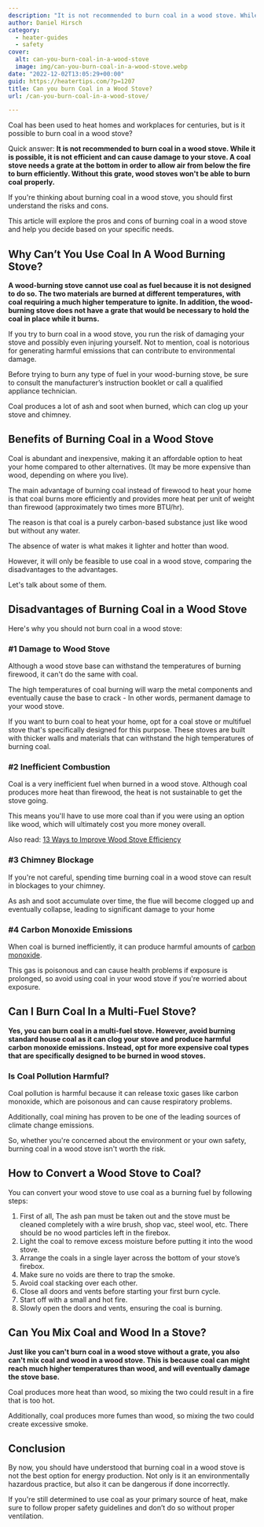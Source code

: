 ```yaml
---
description: "It is not recommended to burn coal in a wood stove. While it is possible, it is not efficient and can cause damage to your stove."
author: Daniel Hirsch
category:
  - heater-guides
  - safety
cover:
  alt: can-you-burn-coal-in-a-wood-stove
  image: img/can-you-burn-coal-in-a-wood-stove.webp
date: "2022-12-02T13:05:29+00:00"
guid: https://heatertips.com/?p=1207
title: Can you burn Coal in a Wood Stove?
url: /can-you-burn-coal-in-a-wood-stove/

---
```

Coal has been used to heat homes and workplaces for centuries, but is it possible to burn coal in a wood stove?

Quick answer: **It is not recommended to burn coal in a wood stove. While it is possible, it is not efficient and can cause damage to your stove. A coal stove needs a grate at the bottom in order to allow air from below the fire to burn efficiently. Without this grate, wood stoves won't be able to burn coal properly.**

If you're thinking about burning coal in a wood stove, you should first understand the risks and cons.

This article will explore the pros and cons of burning coal in a wood stove and help you decide based on your specific needs.

## Why Can’t You Use Coal In A Wood Burning Stove?

**A wood-burning stove cannot use coal as fuel because it is not designed to do so. The two materials are burned at different temperatures, with coal requiring a much higher temperature to ignite. In addition, the wood-burning stove does not have a grate that would be necessary to hold the coal in place while it burns.**

If you try to burn coal in a wood stove, you run the risk of damaging your stove and possibly even injuring yourself. Not to mention, coal is notorious for generating harmful emissions that can contribute to environmental damage.

Before trying to burn any type of fuel in your wood-burning stove, be sure to consult the manufacturer’s instruction booklet or call a qualified appliance technician.

Coal produces a lot of ash and soot when burned, which can clog up your stove and chimney.

## Benefits of Burning Coal in a Wood Stove

Coal is abundant and inexpensive, making it an affordable option to heat your home compared to other alternatives. (It may be more expensive than wood, depending on where you live).

The main advantage of burning coal instead of firewood to heat your home is that coal burns more efficiently and provides more heat per unit of weight than firewood (approximately two times more BTU/hr).

The reason is that coal is a purely carbon-based substance just like wood but without any water.

The absence of water is what makes it lighter and hotter than wood.

However, it will only be feasible to use coal in a wood stove, comparing the disadvantages to the advantages.

Let's talk about some of them.

## Disadvantages of Burning Coal in a Wood Stove

Here's why you should not burn coal in a wood stove:

### \#1 Damage to Wood Stove

Although a wood stove base can withstand the temperatures of burning firewood, it can't do the same with coal.

The high temperatures of coal burning will warp the metal components and eventually cause the base to crack - In other words, permanent damage to your wood stove.

If you want to burn coal to heat your home, opt for a coal stove or multifuel stove that's specifically designed for this purpose. These stoves are built with thicker walls and materials that can withstand the high temperatures of burning coal.

### \#2 Inefficient Combustion

Coal is a very inefficient fuel when burned in a wood stove. Although coal produces more heat than firewood, the heat is not sustainable to get the stove going.

This means you'll have to use more coal than if you were using an option like wood, which will ultimately cost you more money overall.

Also read: [13 Ways to Improve Wood Stove Efficiency](/how-to-improve-wood-stove-efficiency/)

### \#3 Chimney Blockage

If you're not careful, spending time burning coal in a wood stove can result in blockages to your chimney.

As ash and soot accumulate over time, the flue will become clogged up and eventually collapse, leading to significant damage to your home

### \#4 Carbon Monoxide Emissions

When coal is burned inefficiently, it can produce harmful amounts of [carbon monoxide](/portable-air-conditioner-carbon-monoxide/).

This gas is poisonous and can cause health problems if exposure is prolonged, so avoid using coal in your wood stove if you're worried about exposure.

## Can I Burn Coal In a Multi-Fuel Stove?

**Yes, you can burn coal in a multi-fuel stove. However, avoid burning standard house coal as it can clog your stove and produce harmful carbon monoxide emissions. Instead, opt for more expensive coal types that are specifically designed to be burned in wood stoves.**

### Is Coal Pollution Harmful?

Coal pollution is harmful because it can release toxic gases like carbon monoxide, which are poisonous and can cause respiratory problems.

Additionally, coal mining has proven to be one of the leading sources of climate change emissions.

So, whether you're concerned about the environment or your own safety, burning coal in a wood stove isn't worth the risk.

## How to Convert a Wood Stove to Coal?

You can convert your wood stove to use coal as a burning fuel by following steps:

1. First of all, The ash pan must be taken out and the stove must be cleaned completely with a wire brush, shop vac, steel wool, etc. There should be no wood particles left in the firebox.
1. Light the coal to remove excess moisture before putting it into the wood stove.
1. Arrange the coals in a single layer across the bottom of your stove’s firebox.
1. Make sure no voids are there to trap the smoke.
1. Avoid coal stacking over each other.
1. Close all doors and vents before starting your first burn cycle.
1. Start off with a small and hot fire.
1. Slowly open the doors and vents, ensuring the coal is burning.

## Can You Mix Coal and Wood In a Stove?

**Just like you can't burn coal in a wood stove without a grate, you also can't mix coal and wood in a wood stove. This is because coal can might reach much higher temperatures than wood, and will eventually damage the stove base.**

Coal produces more heat than wood, so mixing the two could result in a fire that is too hot.

Additionally, coal produces more fumes than wood, so mixing the two could create excessive smoke.

## Conclusion

By now, you should have understood that burning coal in a wood stove is not the best option for energy production. Not only is it an environmentally hazardous practice, but also it can be dangerous if done incorrectly.

If you're still determined to use coal as your primary source of heat, make sure to follow proper safety guidelines and don’t do so without proper ventilation.
